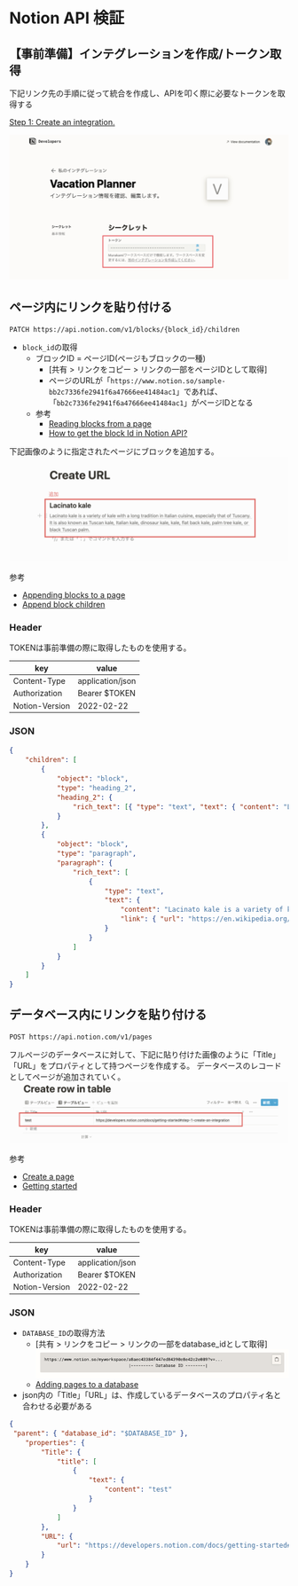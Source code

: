 # Notion API 検証
## 【事前準備】インテグレーションを作成/トークン取得

下記リンク先の手順に従って統合を作成し、APIを叩く際に必要なトークンを取得する

[Step 1: Create an integration.](https://developers.notion.com/docs/getting-started#step-1-create-an-integration)

![picture 2](images/045a5016a8823a4eb10da57eeb8e008a262150be40084ff92fd379f1fea370a9.png)

## ページ内にリンクを貼り付ける
`PATCH https://api.notion.com/v1/blocks/{block_id}/children`

- `block_id`の取得
  - ブロックID = ページID(ページもブロックの一種)
    - [共有 > リンクをコピー > リンクの一部をページIDとして取得]
    - ページのURLが「`https://www.notion.so/sample-bb2c7336fe2941f6a47666ee41484ac1`」であれば、「`bb2c7336fe2941f6a47666ee41484ac1`」がページIDとなる
  - 参考
    - [Reading blocks from a page](https://developers.notion.com/docs/working-with-page-content#reading-blocks-from-a-page)
    - [How to get the block Id in Notion API?](https://stackoverflow.com/questions/67618449/how-to-get-the-block-id-in-notion-api)

下記画像のように指定されたページにブロックを追加する。
![picture 6](images/d23ddaf39be56cd15aded49136f8546df83c2dba06d4155525fd0489bd2267a0.png)

参考
- [Appending blocks to a page](https://developers.notion.com/docs/working-with-page-content#appending-blocks-to-a-page)
- [Append block children](https://developers.notion.com/reference/patch-block-children)


### Header
TOKENは事前準備の際に取得したものを使用する。

| key            | value            |
| -------------- | ---------------- |
| Content-Type   | application/json |
| Authorization  | Bearer $TOKEN     |
| Notion-Version | 2022-02-22       |

### JSON
```json
{
	"children": [
		{
			"object": "block",
			"type": "heading_2",
			"heading_2": {
				"rich_text": [{ "type": "text", "text": { "content": "Lacinato kale" } }]
			}
		},
		{
			"object": "block",
			"type": "paragraph",
			"paragraph": {
				"rich_text": [
					{
						"type": "text",
						"text": {
							"content": "Lacinato kale is a variety of kale with a long tradition in Italian cuisine, especially that of Tuscany. It is also known as Tuscan kale, Italian kale, dinosaur kale, kale, flat back kale, palm tree kale, or black Tuscan palm.",
							"link": { "url": "https://en.wikipedia.org/wiki/Lacinato_kale" }
						}
					}
				]
			}
		}
	]
}
```

## データベース内にリンクを貼り付ける
`POST https://api.notion.com/v1/pages`

フルページのデータベースに対して、下記に貼り付けた画像のように「Title」「URL」をプロパティとして持つページを作成する。
データベースのレコードとしてページが追加されていく。
![picture 4](images/fec241fd6dfd1e4c90eb7bba80f9823229fcd4b6fa223ef38bba6150ae74fccd.png)

参考
- [Create a page](https://developers.notion.com/reference/post-page)
- [Getting started](https://developers.notion.com/docs)

### Header
TOKENは事前準備の際に取得したものを使用する。

| key            | value            |
| -------------- | ---------------- |
| Content-Type   | application/json |
| Authorization  | Bearer $TOKEN     |
| Notion-Version | 2022-02-22       |

### JSON
- `DATABASE_ID`の取得方法
  - [共有 > リンクをコピー > リンクの一部をdatabase_idとして取得]
  ![picture 5](images/b272e860f70be2c2800416067a727df9e5ec8aaf15c8e3f1fa3b698fc966ada6.png)
  - [Adding pages to a database](https://developers.notion.com/docs/working-with-databases#adding-pages-to-a-database)
- json内の「Title」「URL」は、作成しているデータベースのプロパティ名と合わせる必要がある

```json
{
 "parent": { "database_id": "$DATABASE_ID" },
	"properties": {
		"Title": {
			"title": [
				{
					"text": {
						"content": "test"
					}
				}
			]
		},
		"URL": {
			"url": "https://developers.notion.com/docs/getting-started#step-1-create-an-integration"
		}
	}
}
```
